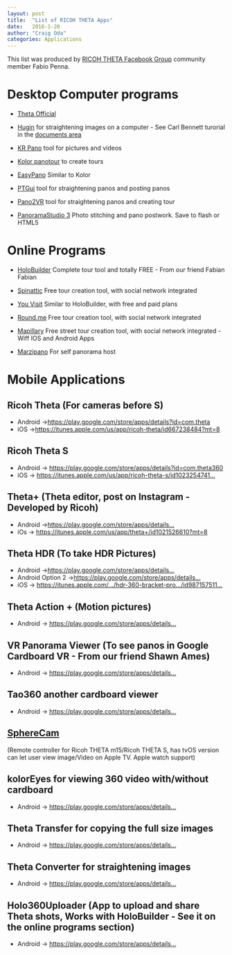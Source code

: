 ```yaml
---
layout: post
title:  "List of RICOH THETA Apps"
date:   2016-1-20
author: "Craig Oda"
categories: Applications
---
```


This list was produced by [RICOH THETA Facebook Group](https://www.facebook.com/groups/RicohTHETAUsers/) community member Fabio Penna.

Desktop Computer programs
=========================

* [Theta Official](https://theta360.com/en/support/download/)

* [Hugin](http://hugin.sourceforge.net/)
for straightening images on a computer - See Carl Bennett turorial in the [documents area](https://www.facebook.com/notes/ricoh-theta-users-on-facebook/straightening-360-images-using-hugin/1616917718526418)

* [KR Pano](http://www.krpano.com/) tool for pictures and vídeos

* [Kolor panotour](http://www.kolor.com/panotour/) to create tours

* [EasyPano](http://www.easypano.com/) Similar to Kolor

* [PTGui](http://www.ptgui.com) tool for straightening panos and posting panos


* [Pano2VR](http://ggnome.com) tool for straightening panos and creating tour


* [PanoramaStudio 3](http://www.tshsoft.com/en/panostudio_index) Photo stitching and pano postwork. Save to flash or HTML5


Online Programs
===============

* [HoloBuilder](https://www.holobuilder.com/index.html) Complete tour tool and totally FREE - From our friend Fabian Fabian

* [Spinattic](http://www.spinattic.com/) Free tour creation tool, with social network integrated

* [You Visit](http://www.youvisit.com/) Similar to HoloBuilder, with free and paid plans

* [Round.me](https://round.me/) Free tour creation tool, with social network integrated

* [Mapillary](http://www.mapillary.com/map) Free street tour creation tool, with social network integrated - Wiff IOS and Android Apps

* [Marzipano](http://www.marzipano.net/tool/) For self panorama host


# Mobile Applications

## Ricoh Theta (For cameras before S)

* Android ->https://play.google.com/store/apps/details?id=com.theta
* iOS ->https://itunes.apple.com/us/app/ricoh-theta/id667238484?mt=8

## Ricoh Theta S

* Android -> https://play.google.com/store/apps/details?id=com.theta360
* iOS -> https://itunes.apple.com/us/app/ricoh-theta-s/id1023254741…

## Theta+ (Theta editor, post on Instagram - Developed by Ricoh)

* Android ->https://play.google.com/store/apps/details…
* iOs -> https://itunes.apple.com/us/app/theta+/id1021526610?mt=8

## Theta HDR (To take HDR Pictures)

* Android ->https://play.google.com/store/apps/details…
* Android Option 2 ->https://play.google.com/store/apps/details…
* iOS -> https://itunes.apple.com/…/hdr-360-bracket-pro…/id987157511…

## Theta Action + (Motion pictures)

* Android -> https://play.google.com/store/apps/details…

## VR Panorama Viewer (To see panos in Google Cardboard VR - From our friend Shawn Ames)

* Android -> https://play.google.com/store/apps/details…

## Tao360 another cardboard viewer

* Android -> https://play.google.com/store/apps/details…

## [SphereCam](https://itunes.apple.com/us/app/spherecam/id973550273?mt=8)
(Remote controller for Ricoh THETA m15/Ricoh THETA S, has tvOS version can let user view image/Video on Apple TV. Apple watch support)

## kolorEyes for viewing 360 video with/without cardboard

* Android -> https://play.google.com/store/apps/details…

## Theta Transfer for copying the full size images

* Android -> https://play.google.com/store/apps/details…

## Theta Converter for straightening images

* Android -> https://play.google.com/store/apps/details…

## Holo360Uploader (App to upload and share Theta shots, Works with HoloBuilder - See it on the online programs section)

* Android -> https://play.google.com/store/apps/details…

